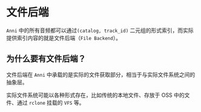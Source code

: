 # 文件后端

`Anni` 中的所有音频都可以通过`(catalog, track_id)` 二元组的形式索引，而实际提供索引内容的就是文件后端（`File Backend`）。

## 为什么要有文件后端？

文件后端在 `Anni` 中承载的是实际的文件获取部分，相当于与实际文件系统之间的抽象层。

实际文件系统可能以各种形式存在，比如传统的本地文件、存放于 OSS 中的文件、通过 `rclone` 挂载的 `VFS` 等。
